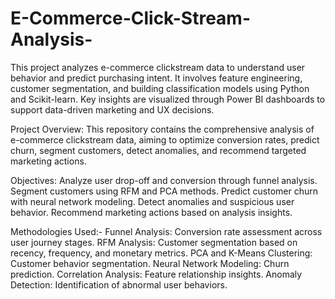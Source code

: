 # E-Commerce-Click-Stream-Analysis-
This project analyzes e-commerce clickstream data to understand user behavior and predict purchasing intent. It involves feature engineering, customer segmentation, and building classification models using Python and Scikit-learn. Key insights are visualized through Power BI dashboards to support data-driven marketing and UX decisions.

Project Overview: 
This repository contains the comprehensive analysis of e-commerce clickstream data, aiming to optimize conversion rates, predict churn, segment customers, detect anomalies, and recommend targeted marketing actions.

Objectives:
Analyze user drop-off and conversion through funnel analysis.
Segment customers using RFM and PCA methods.
Predict customer churn with neural network modeling.
Detect anomalies and suspicious user behavior.
Recommend marketing actions based on analysis insights.

Methodologies Used:-
Funnel Analysis: Conversion rate assessment across user journey stages.
RFM Analysis: Customer segmentation based on recency, frequency, and monetary metrics.
PCA and K-Means Clustering: Customer behavior segmentation.
Neural Network Modeling: Churn prediction.
Correlation Analysis: Feature relationship insights.
Anomaly Detection: Identification of abnormal user behaviors.

